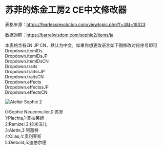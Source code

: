 # 苏菲的炼金工房2 CE中文修改器

表格来源：https://fearlessrevolution.com/viewtopic.php?f=4&t=19323

数据对照：https://barrelwisdom.com/sophie2/items/ja

本表格含有EN JP CN，默认为中文，如果你想更改语言如下图修改对应序号即可<br>
Dropdown.itemIDs<br>
Dropdown.itemIDsJP<br>
Dropdown.itemIDsCN<br>
Dropdown.traits<br>
Dropdown.traitssJP<br>
Dropdown.traitsCN<br>
Dropdown.effects<br>
Dropdown.effectssJP<br>
Dropdown.effectsCN<br>

<img src="https://imgur.com/0OQ9Lq3.jpg" alt="Atelier Sophie 2"/>

0:Sophie Neuenmuller,0:苏菲<br>
1:Plachta,1:普拉芙妲<br>
2:Ramizel,2:拉米洁儿<br>
3:Alette,3:阿蕾特<br>
4:Olias,4:奥利亚斯<br>
5:Diebold,5:迪伯尔德<br>

